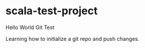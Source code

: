 scala-test-project
==================

Hello World Git Test

Learning how to initialize a git repo and push changes.

